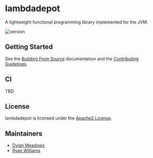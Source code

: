 # lambdadepot

A lightweight functional programming library implemented for the JVM.

![version](https://img.shields.io/badge/lambdadepot-v1.0.0-orange.svg)

## Getting Started

See the [Building From Source](docs/building_from_source.md) documentation and the [Contributing Guidelines](CONTRIBUTING.md).

## CI

TBD

## License
lambdadepot is licensed under the [Apache2 License](LICENSE).

## Maintainers

- [Dylan Meadows](mailto:dylmeadows.lambdadepot@gmail.com)
- [Ryan Williams](mailto:ryanwilliams.lambdadepot@gmail.com)